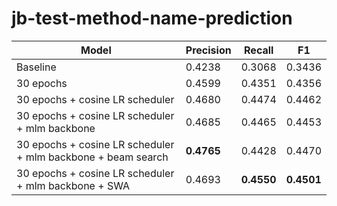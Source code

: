 # jb-test-method-name-prediction


| Model  | Precision | Recall  | F1 |
| ------------- | ------------- | ------------- | ------------- |
| Baseline  | 0.4238  | 0.3068  | 0.3436  |
| 30 epochs  | 0.4599  | 0.4351  | 0.4356  |
| 30 epochs + cosine LR scheduler  | 0.4680  | 0.4474  | 0.4462  |
| 30 epochs + cosine LR scheduler + mlm backbone  | 0.4685  | 0.4465  | 0.4453  |
| 30 epochs + cosine LR scheduler + mlm backbone + beam search  | **0.4765**  | 0.4428  | 0.4470  |
| 30 epochs + cosine LR scheduler + mlm backbone + SWA  | 0.4693  | **0.4550**  | **0.4501**  |
